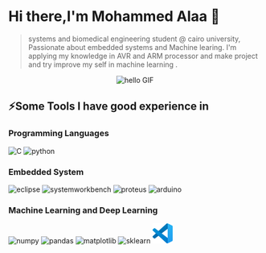 <h1> Hi there,I'm Mohammed Alaa 👋</h1>
 
>systems and biomedical engineering student @ cairo university, Passionate about embedded systems and Machine learing.
>I'm applying my knowledge in AVR and ARM processor and make project and try improve my self in machine learning .
 
 <div align="center">
    <img width="500px" alt="hello GIF" src="https://media4.giphy.com/media/iIqmM5tTjmpOB9mpbn/giphy.gif?cid=ecf05e476n7is599ejcdciayiun3bz5sxu8s8bnf6uan4w0y&rid=giphy.gif&ct=g">
</div>

<h2>⚡Some Tools I have good experience in </h2>

<h3>Programming Languages</h3>
<p align="left">
 <img  alt="C" hight="40px" width="40px" src="https://cdn.iconscout.com/icon/free/png-512/c-programming-569564.png" />
 <img  alt="python" hight="40px" width="40px" src="https://cdn3.iconfinder.com/data/icons/logos-and-brands-adobe/512/267_Python-512.png" />
</p>

<h3>Embedded System</h3>
<p align="left">
 <img  alt="eclipse" hight="40px" width="40px" src="https://user-images.githubusercontent.com/11943860/46922529-b28cdc80-cfe0-11e8-9aec-0091161d3599.png" />
 <img  alt="systemworkbench" hight="50px" width="50px" src="https://fr.mathworks.com/products/connections/product_detail/stm32-embedded-target/_jcr_content/descriptionImageParsys/image.adapt.full.medium.jpg/1645427908159.jpg" />
 <img  alt="proteus" hight="50px" width="50px" src="https://scontent.fcai2-2.fna.fbcdn.net/v/t1.18169-9/13445707_145197635887399_7156095871460785934_n.jpg?_nc_cat=101&ccb=1-7&_nc_sid=09cbfe&_nc_eui2=AeHMkF530dwZSTS7Kj4fOh4RPaOeXv47UK89o55e_jtQr1r8rOFfM_mJYCXrHkIsdnmSYrcdJaFLF7B4Du00Yxuh&_nc_ohc=wHea660tan0AX-zD8NO&_nc_ht=scontent.fcai2-2.fna&oh=00_AT81_Zyt3qD_3lY2iyn7jTzmYdsVo-5emxXQiKvbYUtPQg&oe=62ADCE63" />
 <img  alt="arduino" width="40" height="40"  src="https://cdn.worldvectorlogo.com/logos/arduino-1.svg" />
</p>

<h3>Machine Learning and Deep Learning</h3>
<p align="left">
 <img  alt="numpy" width="40" height="40" src="https://user-images.githubusercontent.com/67586773/105040771-43887300-5a88-11eb-9f01-bee100b9ef22.png"  />
 <img  alt="pandas" width="40" height="40" src="https://pandas.pydata.org/static/img/pandas_secondary.svg"  />
 <img  alt="matplotlib" width="40" height="40" src="https://upload.wikimedia.org/wikipedia/commons/thumb/8/84/Matplotlib_icon.svg/480px-Matplotlib_icon.svg.png"  />
 <img  alt="sklearn" width="40" height="40" src="https://upload.wikimedia.org/wikipedia/commons/thumb/0/05/Scikit_learn_logo_small.svg/260px-Scikit_learn_logo_small.svg.png?20180808062052"  />
 <img  alt="Visual Studio Code"  width="40" height="40" src="https://raw.githubusercontent.com/github/explore/80688e429a7d4ef2fca1e82350fe8e3517d3494d/topics/visual-studio-code/visual-studio-code.png" />
</p>
